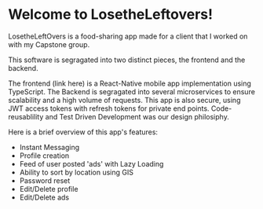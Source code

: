 # Welcome to LosetheLeftovers! 

LosetheLeftOvers is a food-sharing app made for a client that I worked on with my Capstone group. 

This software is segragated into two distinct pieces, the frontend and the backend.

The frontend (link here) is a React-Native mobile app implementation using TypeScript. The Backend is segragated into several microservices to ensure scalability and a high volume of requests. This app is also secure, using JWT access tokens with refresh tokens for private end points. Code-reusablility and Test Driven Development was our design philosiphy. 

Here is a brief overview of this app's features: 
  - Instant Messaging
  - Profile creation
  - Feed of user posted 'ads' with Lazy Loading
  - Ability to sort by location using GIS
  - Password reset
  - Edit/Delete profile
  - Edit/Delete ads
